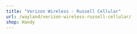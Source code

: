 ```yaml
---
title: "Verizon Wireless - Russell Cellular"
url: /wayland/verizon-wireless-russell-cellular/
shop: Handy
---
```

